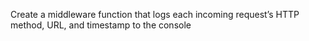 Create a middleware function that logs each incoming request’s HTTP method, URL, and timestamp to the console
